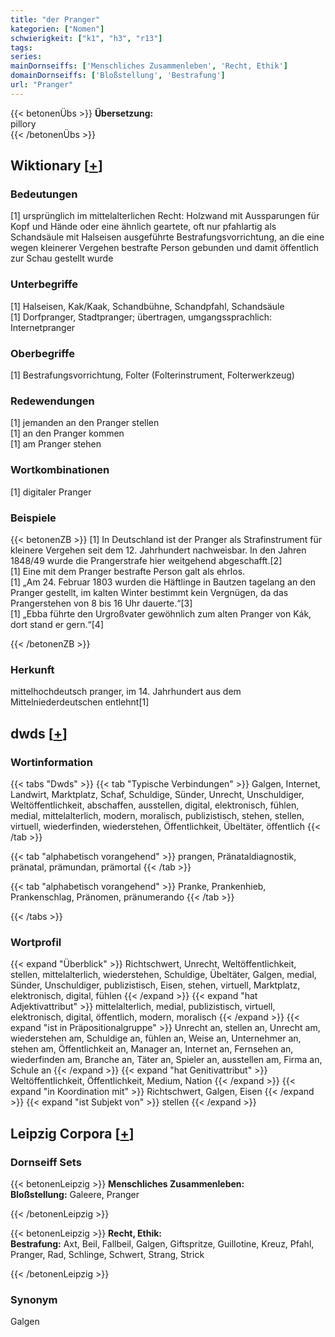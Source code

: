 ```yaml
---
title: "der Pranger"
kategorien: ["Nomen"]
schwierigkeit: ["k1", "h3", "r13"]
tags:
series:
mainDornseiffs: ['Menschliches Zusammenleben', 'Recht, Ethik']
domainDornseiffs: ['Bloßstellung', 'Bestrafung']
url: "Pranger"
---
```


{{< betonenÜbs >}}
**Übersetzung:**  
pillory  
{{< /betonenÜbs >}}

## Wiktionary [[+](https://de.wiktionary.org/wiki/Pranger)]

### Bedeutungen
[1] ursprünglich im mittelalterlichen Recht: Holzwand mit Aussparungen für Kopf und Hände oder eine ähnlich geartete, oft nur pfahlartig als Schandsäule mit Halseisen ausgeführte Bestrafungsvorrichtung, an die eine wegen kleinerer Vergehen bestrafte Person gebunden und damit öffentlich zur Schau gestellt wurde  

### Unterbegriffe
[1] Halseisen, Kak/Kaak, Schandbühne, Schandpfahl, Schandsäule  
[1] Dorfpranger, Stadtpranger; übertragen, umgangssprachlich: Internetpranger  

### Oberbegriffe
[1] Bestrafungsvorrichtung, Folter (Folterinstrument, Folterwerkzeug)  

### Redewendungen
[1] jemanden an den Pranger stellen  
[1] an den Pranger kommen  
[1] am Pranger stehen  

### Wortkombinationen
[1] digitaler Pranger  

### Beispiele
{{< betonenZB >}}
[1] In Deutschland ist der Pranger als Strafinstrument für kleinere Vergehen seit dem 12. Jahrhundert nachweisbar. In den Jahren 1848/49 wurde die Prangerstrafe hier weitgehend abgeschafft.[2]  
[1] Eine mit dem Pranger bestrafte Person galt als ehrlos.  
[1] „Am 24. Februar 1803 wurden die Häftlinge in Bautzen tagelang an den Pranger gestellt, im kalten Winter bestimmt kein Vergnügen, da das Prangerstehen von 8 bis 16 Uhr dauerte.“[3]  
[1] „Ebba führte den Urgroßvater gewöhnlich zum alten Pranger von Kák, dort stand er gern.“[4]  

{{< /betonenZB >}}
### Herkunft
mittelhochdeutsch pranger, im 14. Jahrhundert aus dem Mittelniederdeutschen entlehnt[1]  



## dwds [[+](https://www.dwds.de/wb/Pranger)]

### Wortinformation
{{< tabs "Dwds" >}}
{{< tab "Typische Verbindungen" >}}
Galgen, Internet, Landwirt, Marktplatz, Schaf, Schuldige, Sünder, Unrecht, Unschuldiger, Weltöffentlichkeit, abschaffen, ausstellen, digital, elektronisch, fühlen, medial, mittelalterlich, modern, moralisch, publizistisch, stehen, stellen, virtuell, wiederfinden, wiederstehen, Öffentlichkeit, Übeltäter, öffentlich
{{< /tab >}}

{{< tab "alphabetisch vorangehend" >}}
prangen, Pränataldiagnostik, pränatal, prämundan, prämortal
{{< /tab >}}

{{< tab "alphabetisch vorangehend" >}}
Pranke, Prankenhieb, Prankenschlag, Pränomen, pränumerando
{{< /tab >}}

{{< /tabs >}}

### Wortprofil
{{< expand "Überblick" >}} Richtschwert, Unrecht, Weltöffentlichkeit, stellen, mittelalterlich, wiederstehen, Schuldige, Übeltäter, Galgen, medial, Sünder, Unschuldiger, publizistisch, Eisen, stehen, virtuell, Marktplatz, elektronisch, digital, fühlen {{< /expand >}}
{{< expand "hat Adjektivattribut" >}} mittelalterlich, medial, publizistisch, virtuell, elektronisch, digital, öffentlich, modern, moralisch {{< /expand >}}
{{< expand "ist in Präpositionalgruppe" >}} Unrecht an, stellen an, Unrecht am, wiederstehen am, Schuldige an, fühlen an, Weise an, Unternehmer an, stehen am, Öffentlichkeit an, Manager an, Internet an, Fernsehen an, wiederfinden am, Branche an, Täter an, Spieler an, ausstellen am, Firma an, Schule an {{< /expand >}}
{{< expand "hat Genitivattribut" >}} Weltöffentlichkeit, Öffentlichkeit, Medium, Nation {{< /expand >}}
{{< expand "in Koordination mit" >}} Richtschwert, Galgen, Eisen {{< /expand >}}
{{< expand "ist Subjekt von" >}} stellen {{< /expand >}}

## Leipzig Corpora [[+](https://corpora.uni-leipzig.de/en/res?word=Pranger&corpusId=deu_newscrawl-public_2018)]

### Dornseiff Sets
{{< betonenLeipzig >}}
**Menschliches Zusammenleben:**  
**Bloßstellung:** Galeere, Pranger  

{{< /betonenLeipzig >}}


{{< betonenLeipzig >}}
**Recht, Ethik:**  
**Bestrafung:** Axt, Beil, Fallbeil, Galgen, Giftspritze, Guillotine, Kreuz, Pfahl, Pranger, Rad, Schlinge, Schwert, Strang, Strick  

{{< /betonenLeipzig >}}

### Synonym
Galgen

